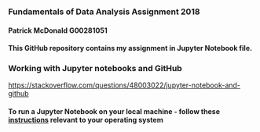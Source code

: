 ### Fundamentals of Data Analysis Assignment 2018

#### Patrick McDonald G00281051

#### This GitHub repository contains my assignment in Jupyter Notebook file.

### Working with Jupyter notebooks and GitHub

https://stackoverflow.com/questions/48003022/jupyter-notebook-and-github


#### To run a Jupyter Notebook on your local machine - follow these [instructions](https://jupyter-notebook-beginner-guide.readthedocs.io/en/latest/execute.html) relevant to your operating system